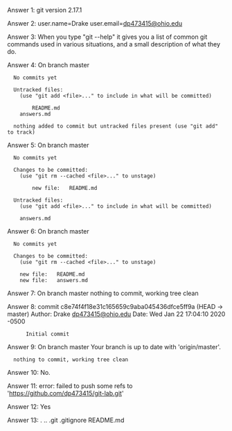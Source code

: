 Answer 1: git version 2.17.1

Answer 2: user.name=Drake
	  user.email=dp473415@ohio.edu

Answer 3: When you type "git --help" it gives you a list of common git commands used in various 	  situations, and a small description of what they do.

Answer 4: On branch master

	  No commits yet

	  Untracked files:
	    (use "git add <file>..." to include in what will be committed)

	        README.md
		answers.md

	  nothing added to commit but untracked files present (use "git add" to track)

Answer 5: On branch master
	
	  No commits yet

	  Changes to be committed:
	    (use "git rm --cached <file>..." to unstage)

	        new file:   README.md

	  Untracked files:
	    (use "git add <file>..." to include in what will be committed)

		answers.md

Answer 6: On branch master

	  No commits yet

	  Changes to be committed:
	    (use "git rm --cached <file>..." to unstage)

		new file:   README.md
		new file:   answers.md

Answer 7: On branch master
	  nothing to commit, working tree clean

Answer 8: commit c8e74f4f18e31c165659c9aba045436dfce5ff9a (HEAD -> master)
	  Author: Drake <dp473415@ohio.edu>
	  Date:   Wed Jan 22 17:04:10 2020 -0500

	      Initial commit

Answer 9: On branch master
	  Your branch is up to date with 'origin/master'.

	  nothing to commit, working tree clean

Answer 10: No.

Answer 11: error: failed to push some refs to 'https://github.com/dp473415/git-lab.git'

Answer 12: Yes

Answer 13: .  ..  .git  .gitignore  README.md









